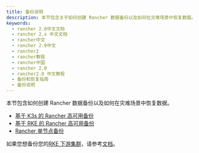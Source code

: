```yaml
---
title: 备份说明
description: 本节包含关于如何创建 Rancher 数据备份以及如何在灾难场景中恢复数据。
keywords:
  - rancher 2.0中文文档
  - rancher 2.x 中文文档
  - rancher中文
  - rancher 2.0中文
  - rancher2
  - rancher教程
  - rancher中国
  - rancher 2.0
  - rancher2.0 中文教程
  - 备份和恢复指南
  - 备份说明
---
```


本节包含如何创建 Rancher 数据备份以及如何在灾难场景中恢复数据。

- [基于 K3s 的 Rancher 高可用备份](/docs/backups/backups/k3s-backups/_index)
- [基于 RKE 的 Rancher 高可用备份](/docs/backups/backups/ha-backups/_index)
- [Rancher 单节点备份](/docs/backups/backups/single-node-backups/_index)

如果您想备份您的[RKE 下游集群](/docs/cluster-provisioning/rke-clusters/_index)，请参考[文档](/docs/cluster-admin/backing-up-etcd/_index)。
